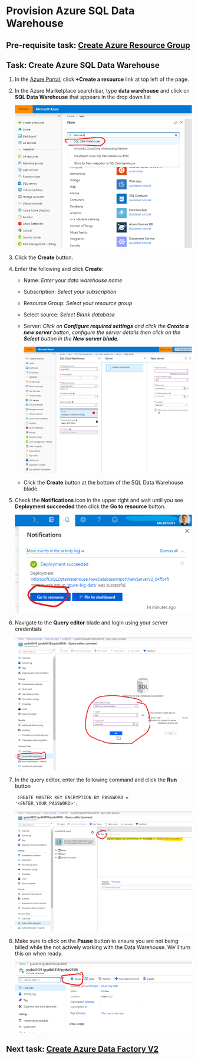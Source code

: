 # Provision Azure SQL Data Warehouse

## Pre-requisite task: [Create Azure Resource Group](../azure-resource-group/create-resource-group.md)

## Task: Create Azure SQL Data Warehouse

1. In the [Azure Portal](https://portal.azure.com), click **+Create a resource** link at top left of the page.

1. In the Azure Marketplace search bar, type **data warehouse** and click on **SQL Data Warehouse** that appears in the drop down list

    ![New](media/provision/1.png)

1. Click the **Create** button.

1. Enter the following and click **Create**:
    - Name: *Enter your data warehouse name*
    - Subscription: *Select your subscription*
    - Resource Group: *Select your resource group*
    - Select source: *Select Blank database*
    - Server: *Click on **Configure required settings** and click the **Create a new server** button, configure the server details then click on the **Select** button in the **New server blade**.*
        
        ![New data warehouse](media/provision/2.png)

    - Click the **Create** button at the bottom of the SQL Data Warehouse blade.
    
1. Check the **Notifications** icon in the upper right and wait until you see **Deployment succeeded** then click the **Go to resource** button.

    ![Notifications](media/provision/3.png)

1. Navigate to the **Query editor** blade and login using your server credentials

    ![Login](media/provision/4.png)

1. In the query editor, enter the following command and click the **Run** button

        CREATE MASTER KEY ENCRYPTION BY PASSWORD = '<ENTER_YOUR_PASSWORD>';
        
    ![Query editor](media/provision/5.png)

1. Make sure to click on the **Pause** button to ensure you are not being billed while the not actively working with the Data Warehouse. We'll turn this on when ready.

    ![Pause billing](media/provision/6.png)

## Next task: [Create Azure Data Factory V2](../azure-data-factory-v2/provision-azure-data-factory-v2.md)
